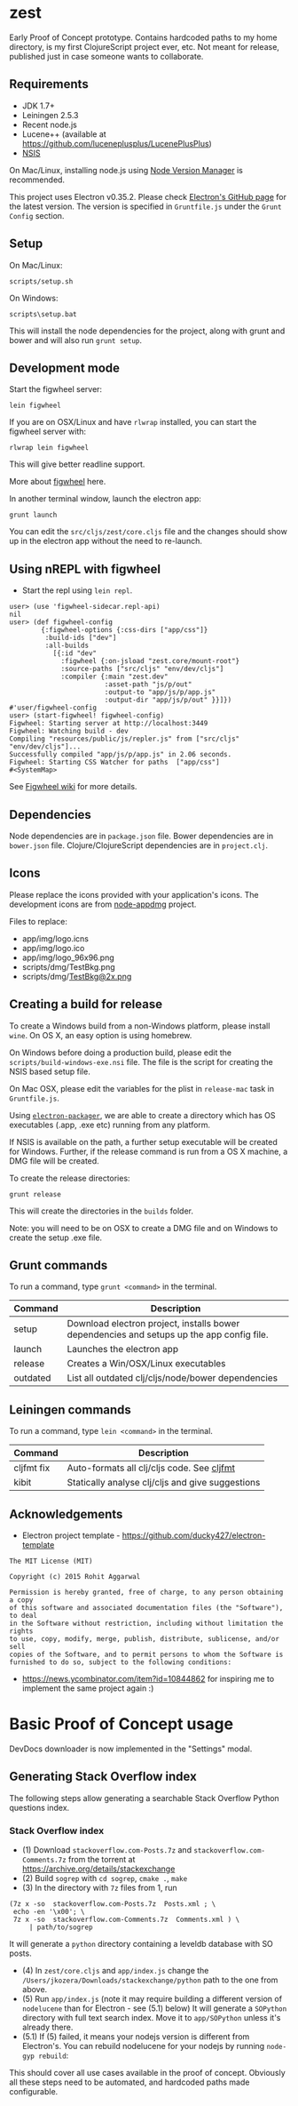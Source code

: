 
# zest

Early Proof of Concept prototype. Contains hardcoded paths to my home directory, is my first ClojureScript project ever, etc. Not meant for release, published just in case someone wants to collaborate.

## Requirements

* JDK 1.7+
* Leiningen 2.5.3
* Recent node.js
* Lucene++ (available at https://github.com/luceneplusplus/LucenePlusPlus)
* [NSIS](http://nsis.sourceforge.net/)

On Mac/Linux, installing node.js using [Node Version Manager](https://github.com/creationix/nvm) is recommended.

This project uses Electron v0.35.2. Please check [Electron's GitHub page](https://github.com/atom/electron) for the latest version. The version is specified in `Gruntfile.js` under the `Grunt Config` section.

## Setup

On Mac/Linux:

```
scripts/setup.sh
```

On Windows:

```
scripts\setup.bat
```

This will install the node dependencies for the project, along with grunt and bower and will also run `grunt setup`.


## Development mode

Start the figwheel server:

```
lein figwheel
```

If you are on OSX/Linux and have `rlwrap` installed, you can start the figwheel server with:

```
rlwrap lein figwheel
```

This will give better readline support.

More about [figwheel](https://github.com/bhauman/lein-figwheel) here.


In another terminal window, launch the electron app:

```
grunt launch
```

You can edit the `src/cljs/zest/core.cljs` file and the changes should show up in the electron app without the need to re-launch.

## Using nREPL with figwheel

- Start the repl using `lein repl`.

```
user> (use 'figwheel-sidecar.repl-api)
nil
user> (def figwheel-config
        {:figwheel-options {:css-dirs ["app/css"]}
         :build-ids ["dev"]
         :all-builds
           [{:id "dev"
             :figwheel {:on-jsload "zest.core/mount-root"}
             :source-paths ["src/cljs" "env/dev/cljs"]
             :compiler {:main "zest.dev"
                        :asset-path "js/p/out"
                        :output-to "app/js/p/app.js"
                        :output-dir "app/js/p/out" }}]})
#'user/figwheel-config
user> (start-figwheel! figwheel-config)
Figwheel: Starting server at http://localhost:3449
Figwheel: Watching build - dev
Compiling "resources/public/js/repler.js" from ["src/cljs" "env/dev/cljs"]...
Successfully compiled "app/js/p/app.js" in 2.06 seconds.
Figwheel: Starting CSS Watcher for paths  ["app/css"]
#<SystemMap>
```

See [Figwheel wiki](https://github.com/bhauman/lein-figwheel/wiki/Using-the-Figwheel-REPL-within-NRepl) for more details.

## Dependencies

Node dependencies are in `package.json` file. Bower dependencies are in `bower.json` file. Clojure/ClojureScript dependencies are in `project.clj`.

## Icons

Please replace the icons provided with your application's icons. The development icons are from [node-appdmg](https://github.com/LinusU/node-appdmg) project.

Files to replace:

* app/img/logo.icns
* app/img/logo.ico
* app/img/logo_96x96.png
* scripts/dmg/TestBkg.png
* scripts/dmg/TestBkg@2x.png

## Creating a build for release

To create a Windows build from a non-Windows platform, please install `wine`. On OS X, an easy option is using homebrew.

On Windows before doing a production build, please edit the `scripts/build-windows-exe.nsi` file. The file is the script for creating the NSIS based setup file.

On Mac OSX, please edit the variables for the plist in `release-mac` task in `Gruntfile.js`.

Using [`electron-packager`](https://github.com/maxogden/electron-packager), we are able to create a directory which has OS executables (.app, .exe etc) running from any platform.

If NSIS is available on the path, a further setup executable will be created for Windows. Further, if the release command is run from a OS X machine, a DMG file will be created.

To create the release directories:

```
grunt release
```

This will create the directories in the `builds` folder.

Note: you will need to be on OSX to create a DMG file and on Windows to create the setup .exe file.


## Grunt commands

To run a command, type `grunt <command>` in the terminal.


| Command       | Description                                                                               |
|---------------|-------------------------------------------------------------------------------------------|
| setup         | Download electron project, installs bower dependencies and setups up the app config file. |
| launch        | Launches the electron app                                                                 |
| release       | Creates a Win/OSX/Linux executables                                                       |
| outdated      | List all outdated clj/cljs/node/bower dependencies                                        |

## Leiningen commands

To run a command, type `lein <command>` in the terminal.

| Command       | Description                                                                               |
|---------------|-------------------------------------------------------------------------------------------|
| cljfmt fix    | Auto-formats all clj/cljs code. See [cljfmt](https://github.com/weavejester/cljfmt)       |
| kibit         | Statically analyse clj/cljs and give suggestions                                          |


## Acknowledgements

 - Electron project template - https://github.com/ducky427/electron-template

```
The MIT License (MIT)

Copyright (c) 2015 Rohit Aggarwal

Permission is hereby granted, free of charge, to any person obtaining a copy
of this software and associated documentation files (the "Software"), to deal
in the Software without restriction, including without limitation the rights
to use, copy, modify, merge, publish, distribute, sublicense, and/or sell
copies of the Software, and to permit persons to whom the Software is
furnished to do so, subject to the following conditions:
```

 - https://news.ycombinator.com/item?id=10844862 for inspiring me to implement
   the same project again :)

# Basic Proof of Concept usage

DevDocs downloader is now implemented in the "Settings" modal.

## Generating Stack Overflow index

The following steps allow generating a searchable Stack Overflow Python questions
index.

### Stack Overflow index
 - (1) Download `stackoverflow.com-Posts.7z` and `stackoverflow.com-Comments.7z` from
    the torrent at https://archive.org/details/stackexchange
 - (2) Build `sogrep` with `cd sogrep`, `cmake .`, `make`
 - (3) In the directory with `7z` files from 1, run
```
(7z x -so  stackoverflow.com-Posts.7z  Posts.xml ; \
 echo -en '\x00'; \
 7z x -so  stackoverflow.com-Comments.7z  Comments.xml ) \
     | path/to/sogrep
```
It will generate a `python` directory containing a leveldb database with SO posts.
 - (4) In `zest/core.cljs` and `app/index.js` change the
    `/Users/jkozera/Downloads/stackexchange/python` path
    to the one from above.
 - (5) Run `app/index.js` (note it may require building a different version of `nodelucene`
    than for Electron - see (5.1) below)
    It will generate a `SOPython` directory with full text search index. Move it to
    `app/SOPython` unless it's already there.
 - (5.1) If (5) failed, it means your nodejs version is different from Electron's.
    You can rebuild nodelucene for your nodejs by running `node-gyp rebuild`:

This should cover all use cases available in the proof of concept. Obviously all
these steps need to be automated, and hardcoded paths made configurable.
